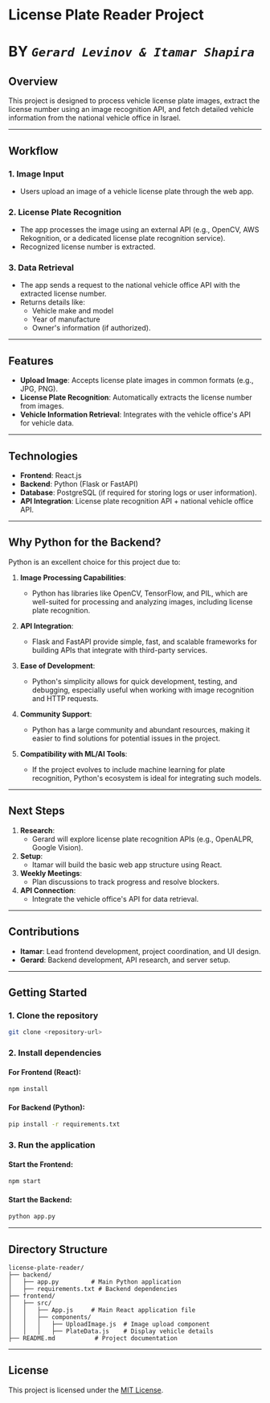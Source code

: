 # License Plate Reader Project
# BY *`Gerard Levinov & Itamar Shapira`*

## Overview
This project is designed to process vehicle license plate images, extract the license number using an image recognition API, and fetch detailed vehicle information from the national vehicle office in Israel.

---

## Workflow

### 1. **Image Input**
- Users upload an image of a vehicle license plate through the web app.

### 2. **License Plate Recognition**
- The app processes the image using an external API (e.g., OpenCV, AWS Rekognition, or a dedicated license plate recognition service).
- Recognized license number is extracted.

### 3. **Data Retrieval**
- The app sends a request to the national vehicle office API with the extracted license number.
- Returns details like:
  - Vehicle make and model
  - Year of manufacture
  - Owner's information (if authorized).

---

## Features
- **Upload Image**: Accepts license plate images in common formats (e.g., JPG, PNG).
- **License Plate Recognition**: Automatically extracts the license number from images.
- **Vehicle Information Retrieval**: Integrates with the vehicle office's API for vehicle data.

---

## Technologies
- **Frontend**: React.js
- **Backend**: Python (Flask or FastAPI)
- **Database**: PostgreSQL (if required for storing logs or user information).
- **API Integration**: License plate recognition API + national vehicle office API.

---

## Why Python for the Backend?
Python is an excellent choice for this project due to:
1. **Image Processing Capabilities**:
   - Python has libraries like OpenCV, TensorFlow, and PIL, which are well-suited for processing and analyzing images, including license plate recognition.
   
2. **API Integration**:
   - Flask and FastAPI provide simple, fast, and scalable frameworks for building APIs that integrate with third-party services.

3. **Ease of Development**:
   - Python's simplicity allows for quick development, testing, and debugging, especially useful when working with image recognition and HTTP requests.

4. **Community Support**:
   - Python has a large community and abundant resources, making it easier to find solutions for potential issues in the project.

5. **Compatibility with ML/AI Tools**:
   - If the project evolves to include machine learning for plate recognition, Python's ecosystem is ideal for integrating such models.

---

## Next Steps
1. **Research**: 
   - Gerard will explore license plate recognition APIs (e.g., OpenALPR, Google Vision).
2. **Setup**:
   - Itamar will build the basic web app structure using React.
3. **Weekly Meetings**:
   - Plan discussions to track progress and resolve blockers.
4. **API Connection**:
   - Integrate the vehicle office's API for data retrieval.

---

## Contributions
- **Itamar**: Lead frontend development, project coordination, and UI design.
- **Gerard**: Backend development, API research, and server setup.

---

## Getting Started

### 1. Clone the repository
   ```bash
   git clone <repository-url>
   ```

### 2. Install dependencies

#### For Frontend (React):
   ```bash
   npm install
   ```

#### For Backend (Python):
   ```bash
   pip install -r requirements.txt
   ```

### 3. Run the application

#### Start the Frontend:
   ```bash
   npm start
   ```

#### Start the Backend:
   ```bash
   python app.py
   ```

---

## Directory Structure
```plaintext
license-plate-reader/
├── backend/
│   ├── app.py         # Main Python application
│   ├── requirements.txt # Backend dependencies
├── frontend/
│   ├── src/
│   │   ├── App.js     # Main React application file
│   │   ├── components/
│   │   │   ├── UploadImage.js  # Image upload component
│   │   │   ├── PlateData.js    # Display vehicle details
├── README.md           # Project documentation
```

---

## License
This project is licensed under the [MIT License](https://opensource.org/licenses/MIT).
